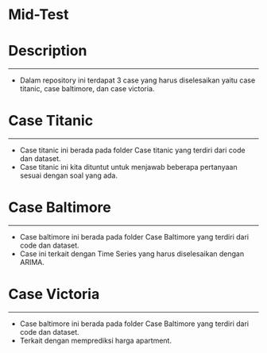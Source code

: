 # Mid-Test

# Description
-------------------------------------------------------------------------------------------------------
- Dalam repository ini terdapat 3 case yang harus diselesaikan yaitu case titanic, case baltimore, dan case victoria.

# Case Titanic
-------------------------------------------------------------------------------------------------------
- Case titanic ini berada pada folder Case titanic yang terdiri dari code dan dataset.
- Case titanic ini kita dituntut untuk menjawab beberapa pertanyaan sesuai dengan soal yang ada.

# Case Baltimore
-------------------------------------------------------------------------------------------------------
- Case baltimore ini berada pada folder Case Baltimore yang terdiri dari code dan dataset.
- Case ini terkait dengan Time Series yang harus diselesaikan dengan ARIMA.

# Case Victoria
-------------------------------------------------------------------------------------------------------
- Case baltimore ini berada pada folder Case Baltimore yang terdiri dari code dan dataset.
- Terkait dengan memprediksi harga apartment.
